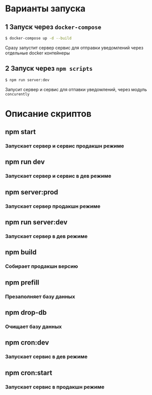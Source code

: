# Варианты запуска

## 1 Запуск через `docker-compose`

```sh
$ docker-compose up -d --build
```
Сразу запустит сервер сервис для отправки уведомлений через отдельные docker контейнеры

## 2 Запуск через `npm scripts`

```sh
$ npm run server:dev
```

Запусит сервер и сервис для отпавки уведомлений, через модуль `concurently`

# Описание скриптов


## npm start
### Запускает сервер и сервис продакшн режиме
## npm run dev
### Запускает сервер и сервис в дев режиме
## npm server:prod
### Запускает сервер продакшн режиме
## npm run server:dev
### Запускает сервер в дев режиме
## npm build
### Собирает продакшн версию
## npm prefill
### Презаполняет базу данных
## npm drop-db
### Очищает базу данных
## npm cron:dev
### Запускает сервис в дев режиме
## npm cron:start
### Запускает сервис в продакшн режиме